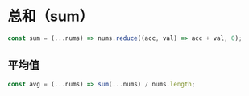 # 总和（sum）

```js
const sum = (...nums) => nums.reduce((acc, val) => acc + val, 0);
```

## 平均值

```js
const avg = (...nums) => sum(...nums) / nums.length;
```

